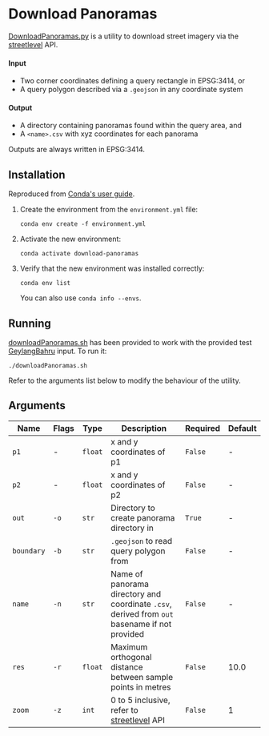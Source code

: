 # Download Panoramas  

[DownloadPanoramas.py](./DownloadPanoramas.py) is a utility to download street
 imagery via the [streetlevel](https://streetlevel.readthedocs.io/) API.  

#### Input  

* Two corner coordinates defining a query rectangle in EPSG:3414, or  
* A query polygon described via a ```.geojson``` in any coordinate system  

#### Output  

* A directory containing panoramas found within the query area, and  
* A ```<name>.csv``` with xyz coordinates for each panorama  

Outputs are always written in EPSG:3414.    

## Installation  

Reproduced from
 [Conda's user guide](https://conda.io/projects/conda/en/latest/user-guide/tasks/manage-environments.html#creating-an-environment-from-an-environment-yml-file).  

1. Create the environment from the ```environment.yml``` file:  
    ```
    conda env create -f environment.yml
    ```
2. Activate the new environment:  
    ```
    conda activate download-panoramas
    ```
3. Verify that the new environment was installed correctly:  
    ```
    conda env list
    ```
    You can also use ```conda info --envs```.  

## Running  

[downloadPanoramas.sh](./downloadPanoramas.sh) has been provided to work with
 the provided test [GeylangBahru](../GeylangBahru/) input. To run it:  
```
./downloadPanoramas.sh
```

Refer to the arguments list below to modify the behaviour of the utility.  

## Arguments  

| Name           | Flags    | Type        | Description                                                                                                                                                | Required    | Default |
|----------------|----------|-------------|------------------------------------------------------------------------------------------------------------------------------------------------------------|-------------|---------|
| ```p1```       | -        | ```float``` | x and y coordinates of p1                                                                                                                                  | ```False``` | -       |
| ```p2```       | -        | ```float``` | x and y coordinates of p2                                                                                                                                  | ```False``` | -       |
| ```out```      | ```-o``` | ```str```   | Directory to create panorama directory in                                                                                                                  | ```True```  | -       |
| ```boundary``` | ```-b``` | ```str```   | ```.geojson``` to read query polygon from                                                                                                                  | ```False``` | -       |
| ```name```     | ```-n``` | ```str```   | Name of panorama directory and coordinate ```.csv```, derived from ```out``` basename if not provided                                                      | ```False``` | -       |
| ```res```      | ```-r``` | ```float``` | Maximum orthogonal distance between sample points in metres                                                                                                | ```False``` | 10.0    |
| ```zoom```     | ```-z``` | ```int```   | 0 to 5 inclusive, refer to [streetlevel](https://streetlevel.readthedocs.io/en/master/streetlevel.streetview.html#streetlevel.streetview.get_panorama) API | ```False``` | 1       |